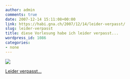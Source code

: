 ```yaml
---
author: admin
comments: true
date: 2007-12-14 15:11:08+00:00
link: https://habi.gna.ch/2007/12/14/leider-verpasst/
slug: leider-verpasst
title: diese Vorlesung habe ich leider verpasst...
wordpress_id: 1086
categories:
- none
---
```



 [![](https://static.flickr.com/2163/2110965672_d6cc8575cd_m.jpg)](https://www.flickr.com/photos/habi/2110965672/)
   

 
  [Leider verpasst...](https://www.flickr.com/photos/habi/2110965672/)
    

 




  

